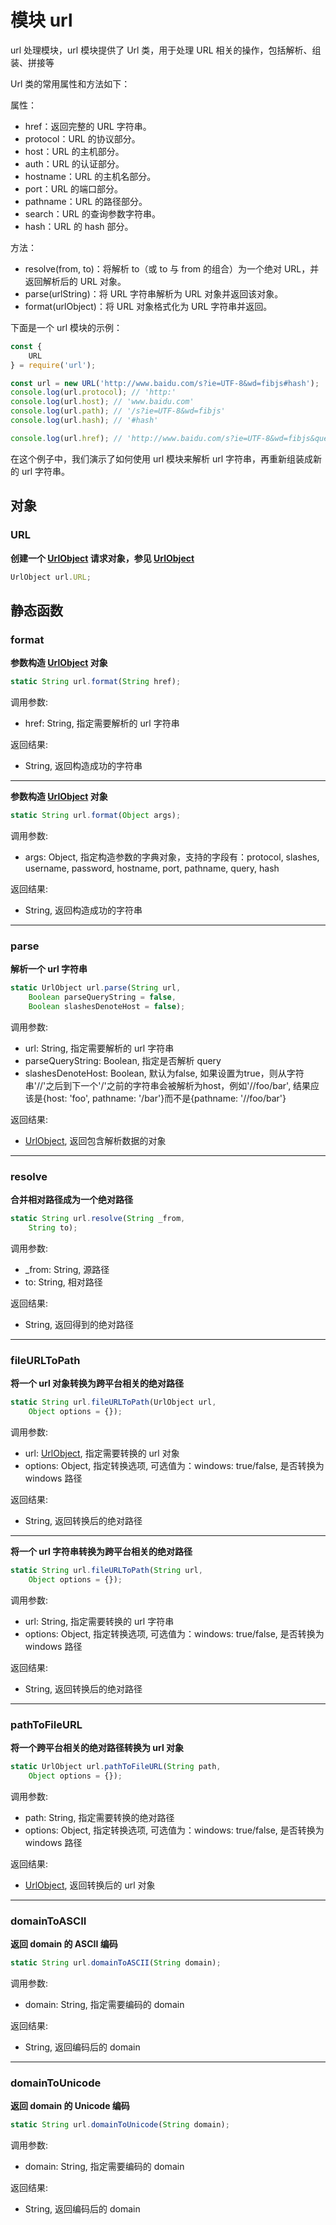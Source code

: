 # 模块 url
url 处理模块，url 模块提供了 Url 类，用于处理 URL 相关的操作，包括解析、组装、拼接等

Url 类的常用属性和方法如下：

属性：

- href：返回完整的 URL 字符串。
- protocol：URL 的协议部分。
- host：URL 的主机部分。
- auth：URL 的认证部分。
- hostname：URL 的主机名部分。
- port：URL 的端口部分。
- pathname：URL 的路径部分。
- search：URL 的查询参数字符串。
- hash：URL 的 hash 部分。

方法：

- resolve(from, to)：将解析 to（或 to 与 from 的组合）为一个绝对 URL，并返回解析后的 URL 对象。
- parse(urlString)：将 URL 字符串解析为 URL 对象并返回该对象。
- format(urlObject)：将 URL 对象格式化为 URL 字符串并返回。

下面是一个 url 模块的示例：

```JavaScript
const {
    URL
} = require('url');

const url = new URL('http://www.baidu.com/s?ie=UTF-8&wd=fibjs#hash');
console.log(url.protocol); // 'http:'
console.log(url.host); // 'www.baidu.com'
console.log(url.path); // '/s?ie=UTF-8&wd=fibjs'
console.log(url.hash); // '#hash'

console.log(url.href); // 'http://www.baidu.com/s?ie=UTF-8&wd=fibjs&query=fibjs#hash'
```

在这个例子中，我们演示了如何使用 url 模块来解析 url 字符串，再重新组装成新的 url 字符串。

## 对象
        
### URL
**创建一个 [UrlObject](../../object/ifs/UrlObject.md) 请求对象，参见 [UrlObject](../../object/ifs/UrlObject.md)**

```JavaScript
UrlObject url.URL;
```

## 静态函数
        
### format
**参数构造 [UrlObject](../../object/ifs/UrlObject.md) 对象**

```JavaScript
static String url.format(String href);
```

调用参数:
* href: String, 指定需要解析的 url 字符串

返回结果:
* String, 返回构造成功的字符串

--------------------------
**参数构造 [UrlObject](../../object/ifs/UrlObject.md) 对象**

```JavaScript
static String url.format(Object args);
```

调用参数:
* args: Object, 指定构造参数的字典对象，支持的字段有：protocol, slashes, username, password, hostname, port, pathname, query, hash

返回结果:
* String, 返回构造成功的字符串

--------------------------
### parse
**解析一个 url 字符串**

```JavaScript
static UrlObject url.parse(String url,
    Boolean parseQueryString = false,
    Boolean slashesDenoteHost = false);
```

调用参数:
* url: String, 指定需要解析的 url 字符串
* parseQueryString: Boolean, 指定是否解析 query
* slashesDenoteHost: Boolean, 默认为false, 如果设置为true，则从字符串'//'之后到下一个'/'之前的字符串会被解析为host，例如'//foo/bar', 结果应该是{host: 'foo', pathname: '/bar'}而不是{pathname: '//foo/bar'}

返回结果:
* [UrlObject](../../object/ifs/UrlObject.md), 返回包含解析数据的对象

--------------------------
### resolve
**合并相对路径成为一个绝对路径**

```JavaScript
static String url.resolve(String _from,
    String to);
```

调用参数:
* _from: String, 源路径
* to: String, 相对路径

返回结果:
* String, 返回得到的绝对路径

--------------------------
### fileURLToPath
**将一个 url 对象转换为跨平台相关的绝对路径**

```JavaScript
static String url.fileURLToPath(UrlObject url,
    Object options = {});
```

调用参数:
* url: [UrlObject](../../object/ifs/UrlObject.md), 指定需要转换的 url 对象
* options: Object, 指定转换选项, 可选值为：windows: true/false, 是否转换为 windows 路径

返回结果:
* String, 返回转换后的绝对路径

--------------------------
**将一个 url 字符串转换为跨平台相关的绝对路径**

```JavaScript
static String url.fileURLToPath(String url,
    Object options = {});
```

调用参数:
* url: String, 指定需要转换的 url 字符串
* options: Object, 指定转换选项, 可选值为：windows: true/false, 是否转换为 windows 路径

返回结果:
* String, 返回转换后的绝对路径

--------------------------
### pathToFileURL
**将一个跨平台相关的绝对路径转换为 url 对象**

```JavaScript
static UrlObject url.pathToFileURL(String path,
    Object options = {});
```

调用参数:
* path: String, 指定需要转换的绝对路径
* options: Object, 指定转换选项, 可选值为：windows: true/false, 是否转换为 windows 路径

返回结果:
* [UrlObject](../../object/ifs/UrlObject.md), 返回转换后的 url 对象

--------------------------
### domainToASCII
**返回 domain 的 ASCII 编码**

```JavaScript
static String url.domainToASCII(String domain);
```

调用参数:
* domain: String, 指定需要编码的 domain

返回结果:
* String, 返回编码后的 domain

--------------------------
### domainToUnicode
**返回 domain 的 Unicode 编码**

```JavaScript
static String url.domainToUnicode(String domain);
```

调用参数:
* domain: String, 指定需要编码的 domain

返回结果:
* String, 返回编码后的 domain


